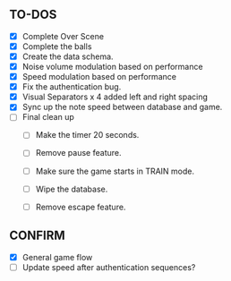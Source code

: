 ## TO-DOS

  - [X] Complete Over Scene
  - [X] Complete the balls
  - [X] Create the data schema.
  - [X] Noise volume modulation based on performance
  - [X] Speed modulation based on performance
  - [X] Fix the authentication bug.
  - [X] Visual Separators x 4 added left and right spacing
  - [X] Sync up the note speed between database and game.
  - [ ] Final clean up
    * [ ] Make the timer 20 seconds.
    * [ ] Remove pause feature.
    * [ ] Make sure the game starts in TRAIN mode.
    * [ ] Wipe the database.
    * [ ] Remove escape feature.


## CONFIRM

  - [X] General game flow
  - [ ] Update speed after authentication sequences?
